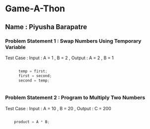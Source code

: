 # Game-A-Thon
## Name : Piyusha Barapatre
### Problem Statement 1 : Swap Numbers Using Temporary Variable
Test Case : Input : A = 1 , B = 2 , Output : A = 2 , B = 1

```c

      temp = first;
      first = second;
      second = temp;
      
```

###  Problem Statement 2 : Program to Multiply Two Numbers
Test Case : Input : A = 10 , B = 20 , Output : C = 200

```c 

    product = A * B;
    
```




